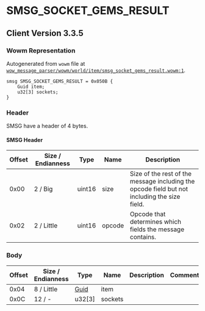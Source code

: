 # SMSG_SOCKET_GEMS_RESULT

## Client Version 3.3.5

### Wowm Representation

Autogenerated from `wowm` file at [`wow_message_parser/wowm/world/item/smsg_socket_gems_result.wowm:1`](https://github.com/gtker/wow_messages/tree/main/wow_message_parser/wowm/world/item/smsg_socket_gems_result.wowm#L1).
```rust,ignore
smsg SMSG_SOCKET_GEMS_RESULT = 0x050B {
    Guid item;
    u32[3] sockets;
}
```
### Header

SMSG have a header of 4 bytes.

#### SMSG Header

| Offset | Size / Endianness | Type   | Name   | Description |
| ------ | ----------------- | ------ | ------ | ----------- |
| 0x00   | 2 / Big           | uint16 | size   | Size of the rest of the message including the opcode field but not including the size field.|
| 0x02   | 2 / Little        | uint16 | opcode | Opcode that determines which fields the message contains.|

### Body

| Offset | Size / Endianness | Type | Name | Description | Comment |
| ------ | ----------------- | ---- | ---- | ----------- | ------- |
| 0x04 | 8 / Little | [Guid](../types/packed-guid.md) | item |  |  |
| 0x0C | 12 / - | u32[3] | sockets |  |  |

